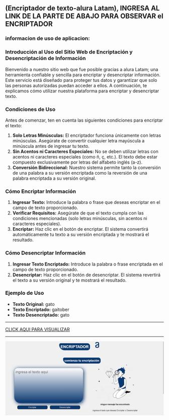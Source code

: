 ##    (Encriptador de texto-alura Latam),  INGRESA AL LINK DE LA PARTE DE ABAJO PARA OBSERVAR el ENCRIPTADOR
### informacion de uso de aplicacion:

### Introducción al Uso del Sitio Web de Encriptación y Desencriptación de Información

Bienvenido a nuestro sitio web que fue posible gracias a alura Latam; una herramienta confiable y sencilla para encriptar y desencriptar información. Este servicio está diseñado para proteger tus datos y garantizar que solo las personas autorizadas puedan acceder a ellos. A continuación, te explicamos cómo utilizar nuestra plataforma para encriptar y desencriptar texto.

### Condiciones de Uso

Antes de comenzar, ten en cuenta las siguientes condiciones para encriptar el texto:

1. **Solo Letras Minúsculas:** El encriptador funciona únicamente con letras minúsculas. Asegúrate de convertir cualquier letra mayúscula a minúscula antes de ingresar tu texto.
2. **Sin Acentos ni Caracteres Especiales:** No se deben utilizar letras con acentos ni caracteres especiales (como ñ, ç, etc.). El texto debe estar compuesto exclusivamente por letras del alfabeto inglés (a-z).
3. **Conversión Bidireccional:** Nuestro sistema permite tanto la conversión de una palabra a su versión encriptada como la reversión de una palabra encriptada a su versión original.

### Cómo Encriptar Información

1. **Ingresar Texto:** Introduce la palabra o frase que deseas encriptar en el campo de texto proporcionado.
2. **Verificar Requisitos:** Asegúrate de que el texto cumpla con las condiciones mencionadas (solo letras minúsculas, sin acentos ni caracteres especiales).
3. **Encriptar:** Haz clic en el botón de encriptar. El sistema convertirá automáticamente tu texto a su versión encriptada y te mostrará el resultado.

### Cómo Desencriptar Información

1. **Ingresar Texto Encriptado:** Introduce la palabra o frase encriptada en el campo de texto proporcionado.
2. **Desencriptar:** Haz clic en el botón de desencriptar. El sistema revertirá el texto a su versión original y te mostrará el resultado.

### Ejemplo de Uso

- **Texto Original:** gato
- **Texto Encriptado:** gaitober
- **Texto Desencriptado:** gato

___

[ CLICK AQUI PARA VISUALIZAR ](https://portafolio-breinner.vercel.app/index.html)

___

![imagen](imagenes/imagenprevia.JPG)
